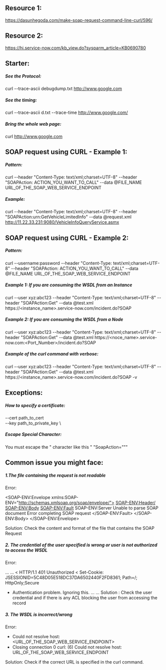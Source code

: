 ## Resource 1:
https://dasunhegoda.com/make-soap-request-command-line-curl/596/

## Resource 2:
https://hi.service-now.com/kb_view.do?sysparm_article=KB0690780



## Starter:
##### See the Protocol:
curl --trace-ascii debugdump.txt http://www.google.com

##### See the timing:
curl --trace-ascii d.txt --trace-time http://www.google.com/

##### Bring the whole web page:
curl http://www.google.com



## SOAP request using CURL - Example 1:

##### Pattern:
curl --header "Content-Type: text/xml;charset=UTF-8" --header "SOAPAction: ACTION_YOU_WANT_TO_CALL" --data @FILE_NAME URL_OF_THE_SOAP_WEB_SERVICE_ENDPOINT

##### Example:
curl --header "Content-Type: text/xml;charset=UTF-8" --header "SOAPAction:urn:GetVehicleLimitedInfo" --data @request.xml http://11.22.33.231:9080/VehicleInfoQueryService.asmx



## SOAP request using CURL - Example 2:

##### Pattern:
curl --username:password --header "Content-Type: text/xml;charset=UTF-8" --header "SOAPAction: ACTION_YOU_WANT_TO_CALL" --data @FILE_NAME URL_OF_THE_SOAP_WEB_SERVICE_ENDPOINT

##### Example 1: If you are consuming the WSDL from an Instance
curl --user xyz:abc123 --header "Content-Type: text/xml;charset=UTF-8" --header "SOAPAction:Get" --data @test.xml https://<instance_name>.service-now.com/incident.do?SOAP

##### Example 2: If you are consuming the WSDL from a Node
curl --user xyz:abc123 --header "Content-Type: text/xml;charset=UTF-8" --header "SOAPAction:Get" --data @test.xml https://<noce_name>.service-now.com:<Port_Number>/incident.do?SOAP 

##### Example of the curl command with verbose:
curl --user xyz:abc123 --header "Content-Type: text/xml;charset=UTF-8" --header "SOAPAction:Get" --data @test.xml https://<instance_name>.service-now.com/incident.do?SOAP -v



## Exceptions:

##### How to specify a certificate:
--cert path_to_cert \
--key path_to_private_key \



##### Escape Special Character:
You must escape the " character like this \"
"SoapAction=\"\""


## Common issue you might face:

##### 1.The file containing the request is not readable

Error:                

<SOAP-ENV:Envelope xmlns:SOAP-ENV="http://schemas.xmlsoap.org/soap/envelope/">
<SOAP-ENV:Header/>
<SOAP-ENV:Body>
<SOAP-ENV:Fault>
<faultcode>SOAP-ENV:Server</faultcode>
<faultstring>Unable to parse SOAP document</faultstring>
<detail>Error completing SOAP request</detail>
</SOAP-ENV:Fault>
</SOAP-ENV:Body>
</SOAP-ENV:Envelope>
 
Solution: Check the content and format of the file that contains the SOAP Request 
 
 
##### 2. The credential of the user specified is wrong or user is not authorized to access the WSDL
 
Error:
 
...
...
< HTTP/1.1 401 Unauthorized
< Set-Cookie: JSESSIONID=5C48D05E518DC37DA6502440F2FD8361; Path=/; HttpOnly;Secure
* Authentication problem. Ignoring this.
...
...
Solution : Check the user credential and if there is any ACL blocking the user from accessing the record

 

##### 3. The WSDL is incorrect/wrong

Error:

* Could not resolve host: <URL_OF_THE_SOAP_WEB_SERVICE_ENDPOINT>
* Closing connection 0
curl: (6) Could not resolve host: URL_OF_THE_SOAP_WEB_SERVICE_ENDPOINT
 
Solution: Check if the correct URL is specified in the curl command.